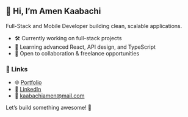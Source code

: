 ## 👋 Hi, I’m Amen Kaabachi

Full-Stack and Mobile Developer building clean, scalable applications.

- 🛠 Currently working on full-stack projects
- 🌱 Learning advanced React, API design, and TypeScript
- 🤝 Open to collaboration & freelance opportunities

### 🔗 Links
- 🌐 [Portfolio](https://portfolio-mu-ten-6oyn6fibju.vercel.app/)
- 💼 [LinkedIn](https://linkedin.com/in/amen-kaabachi-95306b248/)
- 📧 [kaabachiamen@mail.com](mailto:kaabachiamen@mail.com)

Let’s build something awesome! 🚀

